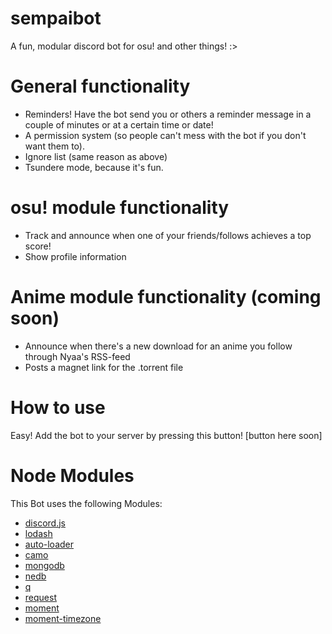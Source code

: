 # sempaibot
A fun, modular discord bot for osu! and other things! :>

# General functionality
- Reminders! Have the bot send you or others a reminder message in a couple of minutes or at a certain time or date!
- A permission system (so people can't mess with the bot if you don't want them to).
- Ignore list (same reason as above)
- Tsundere mode, because it's fun.

# osu! module functionality
- Track and announce when one of your friends/follows achieves a top score!
- Show profile information

# Anime module functionality (coming soon)
- Announce when there's a new download for an anime you follow through Nyaa's RSS-feed
- Posts a magnet link for the .torrent file

# How to use
Easy! Add the bot to your server by pressing this button!
[button here soon]

# Node Modules
This Bot uses the following Modules:
- [discord.js](https://github.com/hydrabolt/discord.js/)
- [lodash](https://lodash.com/)
- [auto-loader](https://github.com/jwerle/node-auto-loader)
- [camo](https://github.com/scottwrobinson/camo)
- [mongodb](https://github.com/mongodb/node-mongodb-native)
- [nedb](https://github.com/louischatriot/nedb)
- [q](https://github.com/kriskowal/q)
- [request](https://github.com/request/request)
- [moment](http://momentjs.com/)
- [moment-timezone](http://momentjs.com/timezone/)
